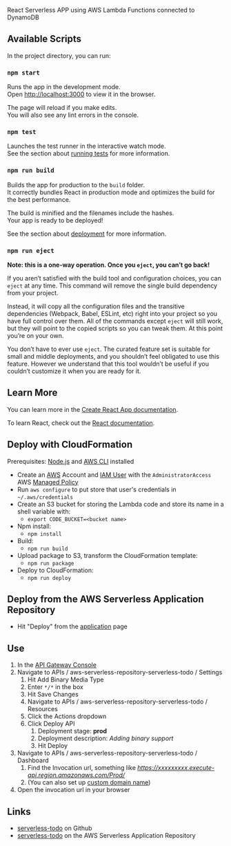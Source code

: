 React Serverless APP using AWS Lambda Functions connected to DynamoDB
## Available Scripts

In the project directory, you can run:

### `npm start`

Runs the app in the development mode.<br>
Open [http://localhost:3000](http://localhost:3000) to view it in the browser.

The page will reload if you make edits.<br>
You will also see any lint errors in the console.

### `npm test`

Launches the test runner in the interactive watch mode.<br>
See the section about [running tests](https://facebook.github.io/create-react-app/docs/running-tests) for more information.

### `npm run build`

Builds the app for production to the `build` folder.<br>
It correctly bundles React in production mode and optimizes the build for the best performance.

The build is minified and the filenames include the hashes.<br>
Your app is ready to be deployed!

See the section about [deployment](https://facebook.github.io/create-react-app/docs/deployment) for more information.

### `npm run eject`

**Note: this is a one-way operation. Once you `eject`, you can’t go back!**

If you aren’t satisfied with the build tool and configuration choices, you can `eject` at any time. This command will remove the single build dependency from your project.

Instead, it will copy all the configuration files and the transitive dependencies (Webpack, Babel, ESLint, etc) right into your project so you have full control over them. All of the commands except `eject` will still work, but they will point to the copied scripts so you can tweak them. At this point you’re on your own.

You don’t have to ever use `eject`. The curated feature set is suitable for small and middle deployments, and you shouldn’t feel obligated to use this feature. However we understand that this tool wouldn’t be useful if you couldn’t customize it when you are ready for it.

## Learn More

You can learn more in the [Create React App documentation](https://facebook.github.io/create-react-app/docs/getting-started).

To learn React, check out the [React documentation](https://reactjs.org/).


## Deploy with CloudFormation

Prerequisites: [Node.js](https://nodejs.org/en/) and [AWS CLI](http://docs.aws.amazon.com/cli/latest/userguide/installing.html) installed

* Create an [AWS](https://aws.amazon.com/) Account and [IAM User](https://aws.amazon.com/iam/) with the `AdministratorAccess` AWS [Managed Policy](http://docs.aws.amazon.com/IAM/latest/UserGuide/access_policies_managed-vs-inline.html)
* Run `aws configure` to put store that user's credentials in `~/.aws/credentials`
* Create an S3 bucket for storing the Lambda code and store its name in a shell variable with:
  * `export CODE_BUCKET=<bucket name>`
* Npm install:
  * `npm install`
* Build:
  * `npm run build`
* Upload package to S3, transform the CloudFormation template:
  * `npm run package`
* Deploy to CloudFormation:
  * `npm run deploy`

## Deploy from the AWS Serverless Application Repository
* Hit "Deploy" from the [application](https://serverlessrepo.aws.amazon.com/#/applications/arn:aws:serverlessrepo:us-east-1:233054207705:applications~serverless-todo) page

## Use
1. In the [API Gateway Console](https://console.aws.amazon.com/apigateway)
1. Navigate to APIs / aws-serverless-repository-serverless-todo / Settings
    1. Hit Add Binary Media Type
    1. Enter `*/*` in the box
    1. Hit Save Changes
    1. Navigate to APIs / aws-serverless-repository-serverless-todo / Resources
    1. Click the Actions dropdown
    1. Click Deploy API
        1. Deployment stage: **prod**
        1. Deployment description: *Adding binary support*
        1. Hit Deploy
1. Navigate to APIs / aws-serverless-repository-serverless-todo / Dashboard
    1. Find the Invocation url, something like *https://xxxxxxxxx.execute-api.region.amazonaws.com/Prod/*
    1. (You can also set up [custom domain name](http://docs.aws.amazon.com/apigateway/latest/developerguide/how-to-custom-domains.html))
1. Open the invocation url in your browser

## Links
* [serverless-todo](https://github.com/evanchiu/serverless-todo) on Github
* [serverless-todo](https://serverlessrepo.aws.amazon.com/#/applications/arn:aws:serverlessrepo:us-east-1:233054207705:applications~serverless-todo) on the AWS Serverless Application Repository



